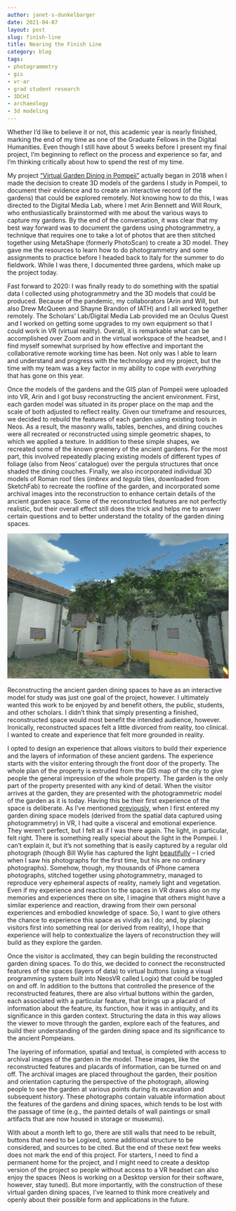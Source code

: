 ```yaml
---
author: janet-s-dunkelbarger
date: 2021-04-07
layout: post
slug: finish-line
title: Nearing the Finish Line
category: blog
tags:
- photogrammetry
- gis
- vr-ar
- grad student research
- 3DCHI
- archaeology
- 3d modeling
---
```


Whether I’d like to believe it or not, this academic year is nearly finished, marking the end of my time as one of the Graduate Fellows in the Digital Humanities. Even though I still have about 5 weeks before I present my final project, I’m beginning to reflect on the process and experience so far, and I’m thinking critically about how to spend the rest of my time. 

My project [“Virtual Garden Dining in Pompeii”](https://scholarslab.lib.virginia.edu/work/virtual-garden-dining-in-pompeii/) actually began in 2018 when I made the decision to create 3D models of the gardens I study in Pompeii, to document their evidence and to create an interactive record (of the gardens) that could be explored remotely. Not knowing how to do this, I was directed to the Digital Media Lab, where I met Arin Bennett and Will Rourk, who enthusiastically brainstormed with me about the various ways to capture my gardens. By the end of the conversation, it was clear that my best way forward was to document the gardens using photogrammetry, a technique that requires one to take a lot of photos that are then stitched together using MetaShape (formerly PhotoScan) to create a 3D model. They gave me the resources to learn how to do photogrammetry and some assignments to practice before I headed back to Italy for the summer to do fieldwork. While I was there, I documented three gardens, which make up the project today.

Fast forward to 2020: I was finally ready to do something with the spatial data I collected using photogrammetry and the 3D models that could be produced. Because of the pandemic, my collaborators (Arin and Will, but also Drew McQueen and Shayne Brandon of IATH) and I all worked together remotely. The Scholars’ Lab/Digital Media Lab provided me an Oculus Quest and I worked on getting some upgrades to my own equipment so that I could work in VR (virtual reality). Overall, it is remarkable what can be accomplished over Zoom and in the virtual workspace of the headset, and I find myself somewhat surprised by how effective and important the collaborative remote working time has been. Not only was I able to learn and understand and progress with the technology and my project, but the time with my team was a key factor in my ability to cope with *everything* that has gone on this year. 

Once the models of the gardens and the GIS plan of Pompeii were uploaded into VR, Arin and I got busy reconstructing the ancient environment. First, each garden model was situated in its proper place on the map and the scale of both adjusted to reflect reality. Given our timeframe and resources, we decided to rebuild the features of each garden using existing tools in Neos. As a result, the masonry walls, tables, benches, and dining couches were all recreated or reconstructed using simple geometric shapes, to which we applied a texture. In addition to these simple shapes, we recreated some of the known greenery of the ancient gardens. For the most part, this involved repeatedly placing existing models of different types of foliage (also from Neos’ catalogue) over the pergula structures that once shaded the dining couches. Finally, we also incorporated individual 3D models of Roman roof tiles (*imbrex* and *tegula* tiles, downloaded from SketchFab) to recreate the roofline of the garden, and incorporated some archival images into the reconstruction to enhance certain details of the ancient garden space. Some of the reconstructed features are not perfectly realistic, but their overall effect still does the trick and helps me to answer certain questions and to better understand the totality of the garden dining spaces.

![Garden Dining Space as exhibit](/assets/post-media/2021-04-07-GDS.png)

Reconstructing the ancient garden dining spaces to have as an interactive model for study was just one goal of the project, however. I ultimately wanted this work to be enjoyed by and benefit others, the public, students, and other scholars. I didn’t think that simply presenting a finished, reconstructed space would most benefit the intended audience, however. Ironically, reconstructed spaces felt a little divorced from reality, too clinical. I wanted to create and experience that felt more grounded in reality. 

I opted to design an experience that allows visitors to build their experience and the layers of information of these ancient gardens. The experience starts with the visitor entering through the front door of the property. The whole plan of the property is extruded from the GIS map of the city to give people the general impression of the whole property. The garden is the only part of the property presented with any kind of detail. When the visitor arrives at the garden, they are presented with the photogrammetric model of the garden as it is today. Having this be their first experience of the space is deliberate. As I’ve mentioned [previously](https://scholarslab.lib.virginia.edu/blog/standing-on-pumpkin/), when I first entered my garden dining space models (derived from the spatial data captured using photogrammetry) in VR, I had quite a visceral and emotional experience. They weren’t perfect, but I felt as if I was there again. The light, in particular, felt right. There is something really special about the light in the Pompeii. I can’t explain it, but it’s not something that is easily captured by a regular old photograph (though Bill Wylie has captured the light [beautifully]( https://williamwwylie.com/POMPEII-ARCHIVE) – I cried when I saw his photographs for the first time, but his are no ordinary photographs). Somehow, though, my thousands of iPhone camera photographs, stitched together using photogrammetry, managed to reproduce very ephemeral aspects of reality, namely light and vegetation. Even if my experience and reaction to the spaces in VR draws also on my memories and experiences there on site, I imagine that others might have a similar experience and reaction, drawing from their own personal experiences and embodied knowledge of space. So, I want to give others the chance to experience this space as vividly as I do; and, by placing visitors first into something real (or derived from reality), I hope that experience will help to contextualize the layers of reconstruction they will build as they explore the garden.

Once the visitor is acclimated, they can begin building the reconstructed garden dining spaces. To do this, we decided to connect the reconstructed features of the spaces (layers of data) to virtual buttons (using a visual programming system built into NeosVR called Logix) that could be toggled on and off. In addition to the buttons that controlled the presence of the reconstructed features, there are also virtual buttons within the garden, each associated with a particular feature, that brings up a placard of information about the feature, its function, how it was in antiquity, and its significance in this garden context. Structuring the data in this way allows the viewer to move through the garden, explore each of the features, and build their understanding of the garden dining space and its significance to the ancient Pompeians. 

The layering of information, spatial and textual, is completed with access to archival images of the garden in the model. These images, like the reconstructed features and placards of information, can be turned on and off. The archival images are placed throughout the garden, their position and orientation capturing the perspective of the photograph, allowing people to see the garden at various points during its excavation and subsequent history. These photographs contain valuable information about the features of the gardens and dining spaces, which tends to be lost with the passage of time (e.g., the painted details of wall paintings or small artifacts that are now housed in storage or museums).

With about a month left to go, there are still walls that need to be rebuilt, buttons that need to be Logixed, some additional structure to be considered, and sources to be cited. But the end of these next few weeks does not mark the end of this project. For starters, I need to find a permanent home for the project, and I might need to create a desktop version of the project so people without access to a VR headset can also enjoy the spaces (Neos is working on a Desktop version for their software, however, stay tuned). But more importantly, with the construction of these virtual garden dining spaces, I’ve learned to think more creatively and openly about their possible form and applications in the future. 
